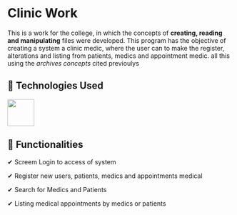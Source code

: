 # Clinic Work
This is a work for the college, in which the concepts of **creating, reading and manipulating** files were developed. This program has the objective of creating a system a clinic medic, where the user can to make the register, alterations and listing from patients, medics and appointment medic. all this using the *archives concepts* cited previoulys <p/>

## 🚀 Technologies Used
<div>
  <img src="https://cdn.jsdelivr.net/gh/devicons/devicon/icons/c/c-original.svg" width="60" height="60"/>
</div>

## :hammer: Functionalities
<p>✔ Screem Login to access of system </p>
<p>✔ Register new users, patients, medics and appointments medical </p>
<p>✔ Search for Medics and Patients </p>
<p>✔ Listing medical appointments by medics or patients  </p>

